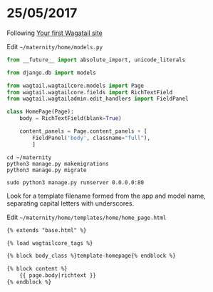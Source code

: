 # 25/05/2017

Following [Your first Wagatail site](http://docs.wagtail.io/en/v1.10.1/getting_started/tutorial.html)

Edit `~/maternity/home/models.py`
```python
from __future__ import absolute_import, unicode_literals

from django.db import models

from wagtail.wagtailcore.models import Page
from wagtail.wagtailcore.fields import RichTextField
from wagtail.wagtailadmin.edit_handlers import FieldPanel

class HomePage(Page):
    body = RichTextField(blank=True)

    content_panels = Page.content_panels + [
        FieldPanel('body', classname="full"),
        ]
```

```
cd ~/maternity
python3 manage.py makemigrations
python3 manage.py migrate

sudo python3 manage.py runserver 0.0.0.0:80
```
Look for a template filename formed from the app and model name, separating capital letters with underscores.

Edit `~/maternity/home/templates/home/home_page.html`

```html
{% extends "base.html" %}

{% load wagtailcore_tags %}

{% block body_class %}template-homepage{% endblock %}

{% block content %}
    {{ page.body|richtext }}
{% endblock %}
```
